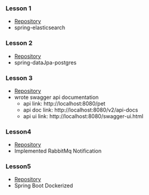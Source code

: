 ### Lesson 1
- [Repository](spring-elasticsearch)
- spring-elasticsearch

### Lesson 2
- [Repository](spring-datajpa-postgres)
- spring-dataJpa-postgres

### Lesson 3
- [Repository](swagger-api-doc)
- wrote swagger api documentation
  - api link: http://localhost:8080/pet
  - api doc link: http://localhost:8080/v2/api-docs
  - api ui link: http://localhost:8080/swagger-ui.html
  
### Lesson4
- [Repository](spring-boot-rabbitmq)
- Implemented RabbitMq Notification
  
### Lesson5
- [Repository](spring-boot-dockerization)
- Spring Boot Dockerized